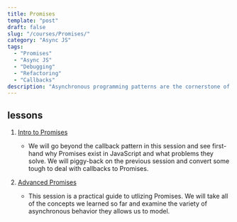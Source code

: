 ```yaml
---
title: Promises
template: "post"
draft: false
slug: "/courses/Promises/"
category: "Async JS"
tags:
  - "Promises"
  - "Async JS"
  - "Debugging"
  - "Refactoring"
  - "Callbacks"
description: "Asynchronous programming patterns are the cornerstone of Frontend. All of the interactive interfaces we build on the web would not be possible without the asynchronous features of JavaScript. This course will teach you the crucial nuance when utilizing these patterns and will heavily focus on Promises" 
---
```


## lessons
1.  [Intro to Promises](Session-1-Intro-to-Promises)

    -   We will go beyond the callback pattern in this session and see
        first-hand why Promises exist in JavaScript and what problems they
        solve. We will piggy-back on the previous session and convert some tough
        to deal with callbacks to Promises.

2.  [Advanced Promises](Session-2-Advanced-Promises)

    -   This session is a practical guide to utlizing Promises. We will take all
        of the concepts we learned so far and examine the variety of
        asynchronous behavior they allows us to model.